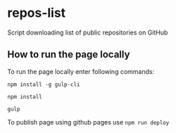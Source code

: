 # repos-list
Script downloading list of public repositories on GitHub

## How to run the page locally
To run the page locally enter following commands:

`npm install -g gulp-cli`

`npm install`

`gulp`

To publish page using github pages use `npm run deploy`
